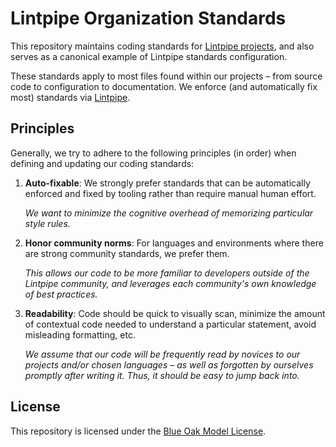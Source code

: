 # Lintpipe Organization Standards

This repository maintains coding standards for [Lintpipe projects][lintpipe],
and also serves as a canonical example of Lintpipe standards configuration.

These standards apply to most files found within our projects – from source code
to configuration to documentation. We enforce (and automatically fix most)
standards via [Lintpipe][lintpipe].

## Principles

Generally, we try to adhere to the following principles (in order) when defining
and updating our coding standards:

1. **Auto-fixable**: We strongly prefer standards that can be automatically
   enforced and fixed by tooling rather than require manual human effort.

   _We want to minimize the cognitive overhead of memorizing particular style
   rules._

2. **Honor community norms**: For languages and environments where there are
   strong community standards, we prefer them.

   _This allows our code to be more familiar to developers outside of the
   Lintpipe community, and leverages each community's own knowledge of best
   practices._

3. **Readability**: Code should be quick to visually scan, minimize the amount
   of contextual code needed to understand a particular statement, avoid
   misleading formatting, etc.

   _We assume that our code will be frequently read by novices to our projects
   and/or chosen languages – as well as forgotten by ourselves promptly after
   writing it. Thus, it should be easy to jump back into._

## License

This repository is licensed under the [Blue Oak Model License](./LICENSE.md).

[lintpipe]: https://github.com/lintpipe
